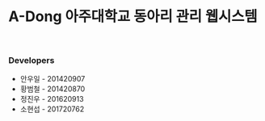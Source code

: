 # **A-Dong 아주대학교 동아리 관리 웹시스템**
<br>

### Developers
* 안우일 - 201420907
* 황범철 - 201420870
* 정진우 - 201620913
* 소현섭 - 201720762
